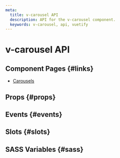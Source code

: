 ```yaml
---
meta:
  title: v-carousel API
  description: API for the v-carousel component.
  keywords: v-carousel, api, vuetify
---
```


# v-carousel API

<entry-ad />

## Component Pages {#links}

- [Carousels](components/carousels)

## Props {#props}

<api-section name="v-carousel" section="props" />

## Events {#events}

<api-section name="v-carousel" section="events" />

## Slots {#slots}

<api-section name="v-carousel" section="slots" />

## SASS Variables {#sass}

<api-section name="v-carousel" section="sass" />

<backmatter />
